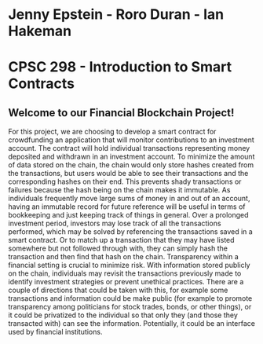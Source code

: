 # Jenny Epstein - Roro Duran - Ian Hakeman
# CPSC 298 - Introduction to Smart Contracts
## Welcome to our Financial Blockchain Project!

For this project, we are choosing to develop a smart contract for crowdfunding an application that will monitor contributions to an investment account. The contract will hold individual transactions representing money deposited and withdrawn in an investment account. To minimize the amount of data stored on the chain, the chain would only store hashes created from the transactions, but users would be able to see their transactions and the corresponding hashes on their end. This prevents shady transactions or failures because the hash being on the chain makes it immutable. As individuals frequently move large sums of money in and out of an account, having an immutable record for future reference will be useful in terms of bookkeeping and just keeping track of things in general. Over a prolonged investment period, investors may lose track of all the transactions performed, which may be solved by referencing the transactions saved in a smart contract. Or to match up a transaction that they may have listed somewhere but not followed through with, they can simply hash the transaction and then find that hash on the chain. Transparency within a financial setting is crucial to minimize risk. With information stored publicly on the chain, individuals may revisit the transactions previously made to identify investment strategies or prevent unethical practices. There are a couple of directions that could be taken with this, for example some transactions and information could be make public (for example to promote transparency among politicians for stock trades, bonds, or other things), or it could be privatized to the individual so that only they (and those they transacted with) can see the information. Potentially, it could be an interface used by financial institutions.
